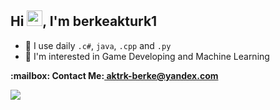 ## Hi <img src="https://media.giphy.com/media/hvRJCLFzcasrR4ia7z/giphy.gif" width="25" height="25">, I'm berkeakturk1

- 🚀 I use daily ```.c#```, ```java```, ```.cpp``` and ```.py```
- 🤔 I'm interested in Game Developing and Machine Learning

<p><b>:mailbox: Contact Me:<b><a href="mailto:aktrk-berke@yandex.com"> aktrk-berke@yandex.com<a><p>

 <img src="https://skillicons.dev/icons?i=unity,c,c#,cpp,py"> <p>

